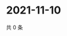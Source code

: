 # 2021-11-10

共 0 条

<!-- BEGIN WEIBO -->
<!-- 最后更新时间 Wed Nov 10 2021 10:31:03 GMT+0800 (China Standard Time) -->

<!-- END WEIBO -->
